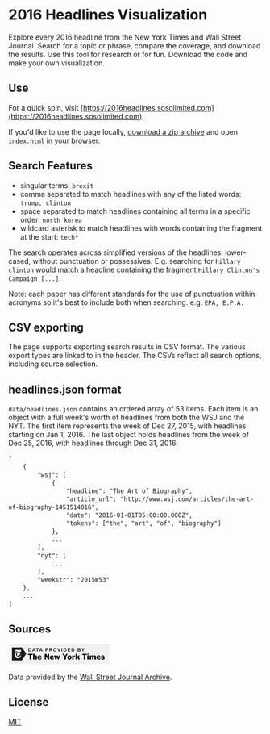 # 2016 Headlines Visualization
Explore every 2016 headline from the New York Times and Wall Street Journal. Search for a topic or phrase, 
compare the coverage, and download the results. Use this tool for research or for fun. Download the code 
and make your own visualization.

## Use
For a quick spin, visit [https://2016headlines.sosolimited.com](https://2016headlines.sosolimited.com). 

If you'd like to use the page locally, 
[download a zip archive](https://github.com/sosolimited/2016-Headlines-Explorer/archive/master.zip)
and open `index.html` in your browser.

## Search Features
- singular terms: `brexit`
- comma separated to match headlines with any of the listed words: `trump, clinton`
- space separated to match headlines containing all terms in a specific order: `north korea`
- wildcard asterisk to match headlines with words containing the fragment at the start: `tech*`

The search operates across simplified versions of the headlines: lower-cased, without punctuation or possessives. 
E.g. searching for `hillary clinton` would match a headline containing the fragment `Hillary Clinton's Campaign [...]`.

Note: each paper has different standards for the use of punctuation within acronyms so it's best to 
include both when searching. e.g. `EPA, E.P.A.`

## CSV exporting
The page supports exporting search results in CSV format. The various export types are linked to in the header. 
The CSVs reflect all search options, including source selection.

## headlines.json format
`data/headlines.json` contains an ordered array of 53 items. Each item is an object with a full week's worth of
headlines from both the WSJ and the NYT. The first item represents the week of Dec 27, 2015, with headlines starting 
on Jan 1, 2016. The last object holds headlines from the week of Dec 25, 2016, with headlines through Dec 31, 2016.

```
[
    {
        "wsj": [
            {
                "headline": "The Art of Biography",
                "article_url": "http://www.wsj.com/articles/the-art-of-biography-1451514816",
                "date": "2016-01-01T05:00:00.000Z",
                "tokens": ["the", "art", "of", "biography"]
            },
            ...
        ],
        "nyt": [ 
            ... 
        ],
        "weekstr": "2015W53"
    },
    ...
]
```

## Sources

[![NYT API](img/poweredby_nytimes_200a.png)](https://developer.nytimes.com)

Data provided by the [Wall Street Journal Archive](http://www.wsj.com/public/page/archive.html).

## License

[MIT](http://www.opensource.org/licenses/MIT)

